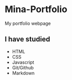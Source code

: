 # Mina-Portfolio
 My portfolio webpage

## I have studied
- HTML
- CSS
- Javascript
- Git/Github
- Markdown